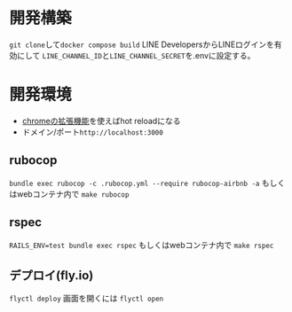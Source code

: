 # 開発構築
`git clone`して`docker compose build`
LINE DevelopersからLINEログインを有効にして
`LINE_CHANNEL_ID`と`LINE_CHANNEL_SECRET`を.envに設定する。

# 開発環境
- [chromeの拡張機能](https://chrome.google.com/webstore/detail/livereload/jnihajbhpnppcggbcgedagnkighmdlei//go)を使えばhot reloadになる
- ドメイン/ポート`http://localhost:3000`

## rubocop
`bundle exec rubocop -c .rubocop.yml --require rubocop-airbnb -a`
もしくはwebコンテナ内で
`make rubocop`

## rspec
`RAILS_ENV=test bundle exec rspec`
もしくはwebコンテナ内で
`make rspec`

## デプロイ(fly.io)
`flyctl deploy`
画面を開くには
`flyctl open`